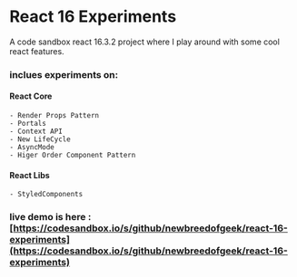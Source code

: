# React 16 Experiments

A code sandbox react 16.3.2 project where I play around with some cool react features.

### inclues experiments on:
#### React Core
```
- Render Props Pattern
- Portals
- Context API
- New LifeCycle
- AsyncMode
- Higer Order Component Pattern
```

#### React Libs
```
- StyledComponents
```

### live demo is here : [https://codesandbox.io/s/github/newbreedofgeek/react-16-experiments](https://codesandbox.io/s/github/newbreedofgeek/react-16-experiments)


